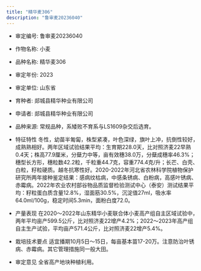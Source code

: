 ```yaml
---
title: "精华麦306"
description: "鲁审麦20236040"
---
```

* 审定编号:  鲁审麦20236040

*  作物名称:  小麦

*  品种名称:  精华麦306

*  审定年份:  2023

*  审定单位:  山东省

* 育种者:  郯城县精华种业有限公司

*  申请者:  郯城县精华种业有限公司

*  品种来源:  常规品种，系矮败不育系与LS1609杂交后选育。

*  特征特性
冬性，幼苗半匍匐，株型紧凑，叶色深绿，旗叶上冲，抗倒性较好，成熟熟相好。两年区域试验结果平均：生育期228.0天，比对照济麦22早熟0.4天；株高77.9厘米，分蘖力中等，亩有效穗38.0万，分蘖成穗率46.3%；穗型长方形，穗粒数42.2粒，千粒重44.7克，容重774.4克/升；长芒、白壳、白粒，籽粒硬质。越冬抗寒性好。2020-2022年河北省农林科学院植物保护研究所两年接种鉴定结果：感病纹枯病，中感条锈病、白粉病，高感叶锈病、赤霉病。2022年农业农村部谷物品质监督检验测试中心（泰安）测试结果平均：籽粒蛋白质含量12.8%，湿面筋30.5%，沉淀值27ml，吸水率64.0ml/100g，稳定时间5.3min，面粉白度72.0。

*  产量表现
在2020～2022年山东精华小麦联合体小麦高产组自主区域试验中，两年平均亩产599.5公斤，比对照济麦22增产4.2%；2022～2023年高产组自主生产试验，平均亩产571.4公斤，比对照济麦22增产5.4%。

*  栽培技术要点
适宜播期10月5日～15日，每亩基本苗17-20万。注意防治叶锈病、赤霉病。其它管理措施同一般大田。

*  审定意见
全省高产地块种植利用。
